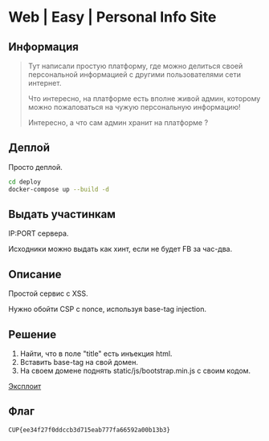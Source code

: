 # Web | Easy | Personal Info Site

## Информация

> Тут написали простую платформу, где можно делиться своей персональной информацией с другими пользователями сети интернет.
>
> Что интересно, на платформе есть вполне живой админ, которому можно пожаловаться на чужую персональную информацию!
>
> Интересно, а что сам админ хранит на платформе ?

## Деплой

Просто деплой.
```sh
cd deploy
docker-compose up --build -d
```

## Выдать участинкам

IP:PORT сервера.

Исходники можно выдать как хинт, если не будет FB за час-два.

## Описание

Простой сервис с XSS.

Нужно обойти CSP с nonce, используя base-tag injection.

## Решение

1. Найти, что в поле "title" есть инъекция html.
2. Вставить base-tag на свой домен.
3. На своем домене поднять static/js/bootstrap.min.js с своим кодом.

[Эксплоит](solution/sploit.py)

## Флаг

`CUP{ee34f27f0ddccb3d715eab777fa66592a00b13b3}`

